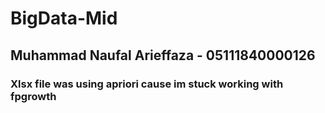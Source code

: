 # BigData-Mid
## Muhammad Naufal Arieffaza - 05111840000126

### Xlsx file was using apriori cause im stuck working with fpgrowth
